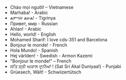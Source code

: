 - Chào mọi người! – Vietnamese
- Marhaba! - Arabic
- ልምዓት ልዑል! - Tigrinya
- Привет, мир - Russian
- Ahlan! - Arabic
- Hello, world! - English
- Mohamed Sharif: I love cds-351 and Barcelona
- Bonjour le monde! - French
- Hola Mundo! - Spanish
- Hej världen! - Swedish - Armon Kazemi
- "Bonjour le monde!" – French
- ਸਤਿ ਸ੍ਰੀ ਅਕਾਲ ਦੁਨੀਆਂ ! (Sat Sri Akal Duniyaa!) - Punjabi
- Grüesech, Wält! - Schwiizertütsch
